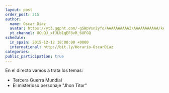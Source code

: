 ```yaml
---
layout: post
order_post: 215
author:
  name: Oscar Diaz
  avatar: https://yt3.ggpht.com/-gSWpVsn2yfo/AAAAAAAAAAI/AAAAAAAAAAA/kAOTKBdMEvg/s88-c-k-no/photo.jpg
  yt_channel: UCuQJ_xfJLb1qEF8vR_6UFGQ
schedule:
  in_spain: 2015-12-12 18:00:00 +0000
  international: http://bit.ly/Horario-OscarDiaz
categories:
public_participation: true
---
```

En el directo vamos a trata los temas:

- Tercera Guerra Mundial
- El misterioso personaje "Jhon Titor"
